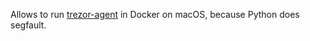 Allows to run [trezor-agent](https://github.com/romanz/trezor-agent/) in Docker on macOS, because Python does segfault.